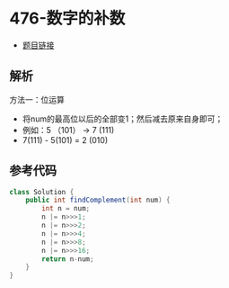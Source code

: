 # 476-数字的补数

- [题目链接](https://leetcode-cn.com/problems/number-complement/)

## 解析

方法一：位运算
- 将num的最高位以后的全部变1；然后减去原来自身即可；
- 例如：5 （101） -> 7 (111)
- 7(111) - 5(101) = 2 (010)


## 参考代码
```Java
class Solution {
    public int findComplement(int num) {
        int n = num;
        n |= n>>>1;
        n |= n>>>2;
        n |= n>>>4;
        n |= n>>>8;
        n |= n>>>16;
        return n-num;
    }
}
```
